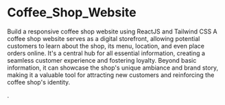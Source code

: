 # Coffee_Shop_Website
Build a responsive coffee shop website using ReactJS and Tailwind CSS 
A coffee shop website serves as a digital storefront, allowing potential customers to learn about the shop, its menu, location, and even place orders online. It's a central hub for all essential information, creating a seamless customer experience and fostering loyalty. Beyond basic information, it can showcase the shop's unique ambiance and brand story, making it a valuable tool for attracting new customers and reinforcing the coffee shop's identity. 


.
